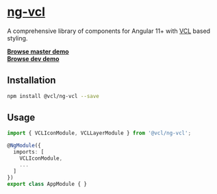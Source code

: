 # [ng-vcl](https://ng-vcl.github.io/ng-vcl/)

A comprehensive library of components for Angular 11+ with [VCL](http://vcl.github.io/) based styling.

**[Browse master demo](https://ng-vcl.github.io/ng-vcl/master)**<br>
**[Browse dev demo](https://ng-vcl.github.io/ng-vcl/dev)**

## Installation

```sh
npm install @vcl/ng-vcl --save
```

## Usage

```typescript
import { VCLIconModule, VCLLayerModule } from '@vcl/ng-vcl';

@NgModule({
  imports: [
    VCLIconModule,
    ...
  ]
})
export class AppModule { }
```
